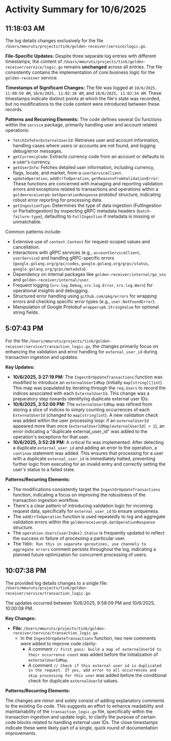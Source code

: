 # Activity Summary for 10/6/2025

## 11:18:03 AM
The log details changes exclusively for the file `/Users/mmuruts/projects/tink/golden-receiver/service/logic.go`.

**File-Specific Updates:**
Despite three separate log entries with different timestamps, the content of `/Users/mmuruts/projects/tink/golden-receiver/service/logic.go` remains **unchanged** across all entries. The file consistently contains the implementation of core business logic for the `golden-receiver` service.

**Timestamps of Significant Changes:**
The file was logged at `10/6/2025, 11:00:59 AM`, `10/6/2025, 11:02:20 AM`, and `10/6/2025, 11:02:34 AM`. These timestamps indicate distinct points at which the file's state was recorded, but no modifications to the code content were introduced between these records.

**Patterns and Recurring Elements:**
The code defines several Go functions within the `service` package, primarily handling user and account related operations:
*   `fetchInfoForExternalUserId`: Retrieves user and account information, handling cases where users or accounts are not found, and logging debug/error messages.
*   `getCurrencyCode`: Extracts currency code from an account or defaults to a user's currency.
*   `getUserInfo`: Fetches detailed user information, including currency, flags, locale, and market, from a `userServiceClient`.
*   `updateOperation`, `addErrToOperation`, `getReasonsFromValidationError`: These functions are concerned with managing and reporting validation errors and exceptions related to transactions and operations within a `goldenreceiverpb.GetOperationResponse` protobuf structure, indicating robust error reporting for processing data.
*   `getIngestionType`: Determines the type of data ingestion (FullIngestion or PartialIngestion) by inspecting gRPC metadata headers (`batch-failure-type`), defaulting to `FullIngestion` if metadata is missing or unmatchable.

Common patterns include:
*   Extensive use of `context.Context` for request-scoped values and cancellation.
*   Interactions with gRPC services (e.g., `accountServiceClient`, `userService`) and handling gRPC-specific errors (`google.golang.org/grpc/codes`, `google.golang.org/grpc/status`, `google.golang.org/grpc/metadata`).
*   Dependency on internal packages like `golden-receiver/internal/go_sns` and `golden-receiver/internal/user`.
*   Frequent logging (`srv.log.Debug`, `srv.log.Error`, `srv.log.Warn`) for operational insights and debugging.
*   Structured error handling using `github.com/pkg/errors` for wrapping errors and checking specific error types (e.g., `user.NotFoundError`).
*   Manipulation of Google Protobuf `wrapperspb.StringValue` for optional string fields.

## 5:07:43 PM
For the file `/Users/mmuruts/projects/tink/golden-receiver/service/transaction_logic.go`, the changes primarily focus on enhancing the validation and error handling for `external_user_id` during transaction ingestion and updates.

**Key Updates:**

*   **10/6/2025, 3:27:19 PM:** The `IngestOrUpdateTransactions` function was modified to introduce an `externalUserIdMap` (initially `map[string][]int`). This map was populated by iterating through the `req.Users` to record the indices associated with each `ExternalUserId`. This change was a preparatory step towards identifying duplicate external user IDs.
*   **10/6/2025, 3:52:00 PM:** The `externalUserIdMap` was refined from storing a slice of indices to simply counting occurrences of each `ExternalUserId` (changed to `map[string]int`). A new validation check was added within the user processing loop: if an `externalUserId` appeared more than once (`externalUserIdMap[externalUserId] > 1`), an error indicating a "duplicate external_user_id" was added to the operation's exceptions for that user.
*   **10/6/2025, 3:52:28 PM:** A critical fix was implemented. After detecting a duplicate `external_user_id` and adding an error to the operation, a `continue` statement was added. This ensures that processing for a user with a duplicate `external_user_id` is immediately halted, preventing further logic from executing for an invalid entry and correctly setting the user's status to a failed state.

**Patterns/Recurring Elements:**

*   The modifications consistently target the `IngestOrUpdateTransactions` function, indicating a focus on improving the robustness of the transaction ingestion workflow.
*   There's a clear pattern of introducing validation logic for incoming request data, specifically for `external_user_id` to ensure uniqueness.
*   The `addErrToOperation` function is used repeatedly to log and aggregate validation errors within the `goldenreceiverpb.GetOperationResponse` structure.
*   The `operation.Users[userIndex].Status` is frequently updated to reflect the success or failure of processing a particular user.
*   The `TODO: Run this in separate goroutines, use channels to aggregate errors` comment persists throughout the log, indicating a planned future optimization for concurrent processing of users.

## 10:07:38 PM
The provided log details changes to a single file: `/Users/mmuruts/projects/tink/golden-receiver/service/transaction_logic.go`.

The updates occurred between 10/6/2025, 9:58:09 PM and 10/6/2025, 10:00:08 PM.

**Key Changes:**

*   **File:** `/Users/mmuruts/projects/tink/golden-receiver/service/transaction_logic.go`
    *   In the `IngestOrUpdateTransactions` function, two new comments were added to improve code clarity:
        *   A comment `// First pass: build a map of externalUserId to their occurrence count` was added before the initialization of `externalUserIdMap`.
        *   A comment `// Check if this external user id is duplicated in the request. If yes, add error to all occurrences and skip processing for this user` was added before the conditional check for duplicate `externalUserId` values.

**Patterns/Recurring Elements:**

The changes are minor and solely consist of adding explanatory comments to the existing Go code. This suggests an effort to enhance readability and maintainability of the `transaction_logic.go` file, specifically within the transaction ingestion and update logic, to clarify the purpose of certain code blocks related to handling external user IDs. The close timestamps indicate these were likely part of a single, quick round of documentation improvements.